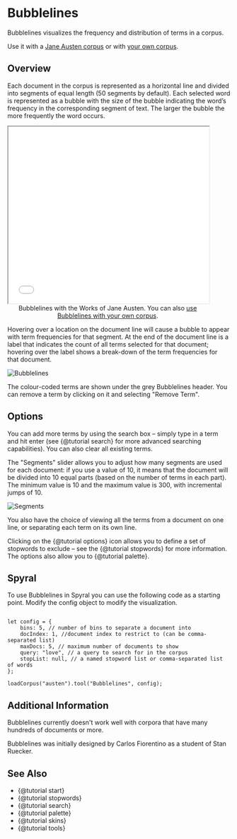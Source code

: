 # Bubblelines

Bubblelines visualizes the frequency and distribution of terms in a corpus. 

Use it with a [Jane Austen corpus](../?view=Bubblelines&corpus=austen) or with [your own corpus](../?view=Bubblelines).

## Overview

Each document in the corpus is represented as a horizontal line and divided into segments of equal length (50 segments by default). Each selected word is represented as a bubble with the size of the bubble indicating the word’s frequency in the corresponding segment of text. The larger the bubble the more frequently the word occurs.

<iframe src="../tool/Bubblelines/?corpus=austen&subtitle=The+Works+of+Jane+Austen" style="width: 90%; height: 400px;"></iframe>
<div style="width: 90%; text-align: center; margin-bottom: 1em;">Bubblelines with the Works of Jane Austen. You can also <a href="../?view=Bubblelines" target="_blank">use Bubblelines with your own corpus</a>.</div>

Hovering over a location on the document line will cause a bubble to appear with term frequencies for that segment. At the end of the document line is a label that indicates the count of all terms selected for that document; hovering over the label shows a break-down of the term frequencies for that document.

![Bubblelines](imgs/tools/bubblelines/bubblelines-counts.png)

The colour-coded terms are shown under the grey Bubblelines header. You can remove a term by clicking on it and selecting "Remove Term".

## Options

You can add more terms by using the search box – simply type in a term and hit enter (see 
{@tutorial search} for more advanced searching capabilities). You can also clear all existing terms.

The "Segments" slider allows you to adjust how many segments are used for each document: if you use a value of 10, it 
means that the document will be divided into 10 equal parts (based on the number of terms in each part). The minimum 
value is 10 and the maximum value is 300, with incremental jumps of 10.

![Segments](imgs/tools/bubblelines/segments.png)

You also have the choice of viewing all the terms from a document on one line, or separating each term on its own line.

Clicking on the {@tutorial options} icon allows you to define a set of stopwords to exclude – see the 
{@tutorial stopwords} for more information. The options also allow you to 
{@tutorial palette}.

## Spyral

To use Bubblelines in Spyral you can use the following code as a starting point. Modify the config object to modify 
the visualization.

```

let config = {
    bins: 5, // number of bins to separate a document into
    docIndex: 1, //document index to restrict to (can be comma-separated list)
    maxDocs: 5, // maximum number of documents to show
    query: "love", // a query to search for in the corpus
    stopList: null, // a named stopword list or comma-separated list of words
};

loadCorpus("austen").tool("Bubblelines", config);

```

## Additional Information

Bubblelines currently doesn't work well with corpora that have many hundreds of documents or more.

Bubblelines was initially designed by Carlos Fiorentino as a student of Stan Ruecker.

## See Also
- {@tutorial start}
- {@tutorial stopwords}
- {@tutorial search}
- {@tutorial palette}
- {@tutorial skins}
- {@tutorial tools}
